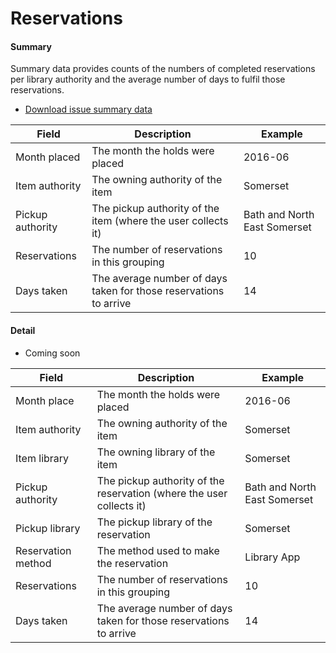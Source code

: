 Reservations
============

#### Summary

Summary data provides counts of the numbers of completed reservations per library authority and the average number of days to fulfil those reservations.

- [Download issue summary data]()

| Field | Description | Example |
| ----- | ----------- | ------- |
| Month placed | The month the holds were placed | 2016-06 |
| Item authority | The owning authority of the item | Somerset |
| Pickup authority | The pickup authority of the item (where the user collects it) | Bath and North East Somerset |
| Reservations | The number of reservations in this grouping | 10 |
| Days taken | The average number of days taken for those reservations to arrive | 14 |

#### Detail

- Coming soon

| Field | Description | Example |
| ----- | ----------- | ------- |
| Month place | The month the holds were placed | 2016-06 |
| Item authority | The owning authority of the item | Somerset |
| Item library | The owning library of the item | Somerset |
| Pickup authority | The pickup authority of the reservation (where the user collects it) | Bath and North East Somerset |
| Pickup library | The pickup library of the reservation | Somerset |
| Reservation method | The method used to make the reservation | Library App |
| Reservations | The number of reservations in this grouping | 10 |
| Days taken | The average number of days taken for those reservations to arrive | 14 |
